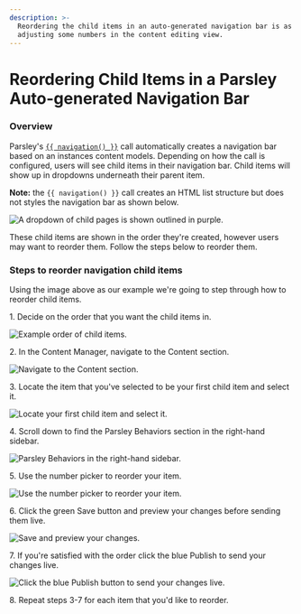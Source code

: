 ```yaml
---
description: >-
  Reordering the child items in an auto-generated navigation bar is as simple as
  adjusting some numbers in the content editing view.
---
```


# Reordering Child Items in a Parsley Auto-generated Navigation Bar

### Overview

Parsley's  [`{{ navigation() }}`](https://zesty.org/services/web-engine/introduction-to-parsley/parsley-index#navigation-number) call automatically creates a navigation bar based on an instances content models. Depending on how the call is configured, users will see child items in their navigation bar. Child items will show up in dropdowns underneath their parent item.&#x20;

**Note:** the `{{ navigation() }}` call creates an HTML list structure but does not styles the navigation bar as shown below.

![A dropdown of child pages is shown outlined in purple.](../../.gitbook/assets/auto-gen-nav-dropdowns.png)

These child items are shown in the order they're created, however users may want to reorder them. Follow the steps below to reorder them.

### Steps to reorder navigation child items

Using the image above as our example we're going to step through how to reorder child  items.

1\. Decide on the order that you want the child items in.

![Example order of child items.](../../.gitbook/assets/auto-gen-nav-child-items-order.png)

2\. In the Content Manager, navigate to the Content section.

![Navigate to the Content section.](../../.gitbook/assets/02-navigate-to-content-section.png)

3\.  Locate the item that you've selected to be your first child item and select it.

![Locate your first child item and select it.](../../.gitbook/assets/03-locate-item-and-select-it.png)

4\. Scroll down to find the Parsley Behaviors section in the right-hand sidebar.&#x20;

![Parsley Behaviors in the right-hand sidebar.](../../.gitbook/assets/04-locate-parsley-behaviors.png)

5\. Use the number picker to reorder your item.&#x20;

![Use the number picker to reorder your item.](../../.gitbook/assets/05-use-the-number-picker-to-reorder-item.png)

6\. Click  the green Save button and preview your changes before sending them live.

![Save and preview your changes.](../../.gitbook/assets/06-save-and-preview-changes.png)

7\. If you're satisfied with the order click the blue Publish to send your changes live.

![Click the blue Publish button to send your changes live.](../../.gitbook/assets/07-publish-changes.png)

8\. Repeat steps 3-7 for each item that you'd like to reorder.
